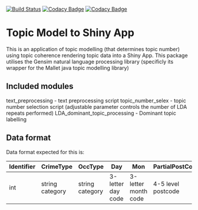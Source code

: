 [![Build Status](https://travis-ci.com/Sparrow0hawk/topic_model_to_Shiny.svg?token=WAzszY1JKmTcLxy5prby&branch=master)](https://travis-ci.com/Sparrow0hawk/topic_model_to_Shiny)
[![Codacy Badge](https://api.codacy.com/project/badge/Coverage/9bc12c76cc934008b3e081149de02b78)](https://www.codacy.com?utm_source=github.com&utm_medium=referral&utm_content=Sparrow0hawk/topic_model_to_Shiny&utm_campaign=Badge_Coverage)
[![Codacy Badge](https://api.codacy.com/project/badge/Grade/9bc12c76cc934008b3e081149de02b78)](https://www.codacy.com?utm_source=github.com&amp;utm_medium=referral&amp;utm_content=Sparrow0hawk/topic_model_to_Shiny&amp;utm_campaign=Badge_Grade)

# Topic Model to Shiny App

This is an application of topic modelling (that determines topic number) using topic coherence rendering topic data into a Shiny App. This package utilises the Gensim natural language processing library (specificly its wrapper for the Mallet java topic modelling library)

## Included modules

text_preprocessing - text preprocessing script
topic_number_selex - topic number selection script (adjustable parameter controls the number of LDA repeats performed)
LDA_dominant_topic_processing - Dominant topic labelling

## Data format

Data format expected for this is:

| Identifier | CrimeType       | OccType         | Day               | Mon                 | PartialPostCode    | MODescription   | CrimeNotes  | HOClass     | OffenceRec      | DomViol |
| ---------- | --------------- | --------------- | ----------------- | ------------------- | ------------------ | --------------  | ----------- | ----------- | --------------- | ------- |
| int        | string category | string category | 3-letter day code | 3-letter month code | 4-5 level postcode | string keywords | string text | string code | string category | Y/N     |
